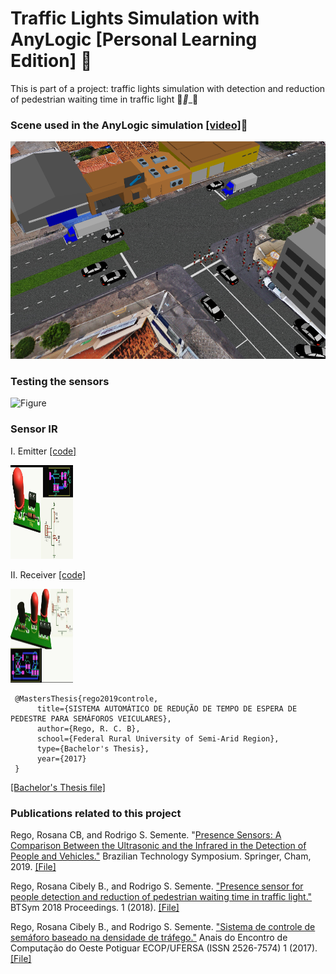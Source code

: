 # Traffic Lights Simulation with AnyLogic [Personal Learning Edition]  🚥

This is part of a project: traffic lights simulation with detection and reduction of pedestrian waiting time in traffic light 🚦___🚶____🚗


### Scene used in the AnyLogic simulation [[video]](https://www.youtube.com/watch?v=acUIbqaz8h4)🛑


![Figure](https://github.com/roscibely/traffic-lights-simulation/blob/master/images/view3d.png)

### Testing the sensors 

![Figure](https://github.com/roscibely/traffic-lights-simulation/blob/master/images/sensor-test.gif)


### Sensor IR

I. Emitter [[code]](https://github.com/roscibely/traffic-lights-simulation/blob/master/test-sensors/sensor-ir/sensor-ir.ino)

<img src="https://github.com/roscibely/traffic-lights-simulation/blob/master/images/infra1.jpeg" width="100" height="150">
    
II. Receiver [[code]](https://github.com/roscibely/traffic-lights-simulation/blob/master/test-sensors/sensor-ir/sensor-ir.ino)
    
<img src="https://github.com/roscibely/traffic-lights-simulation/blob/master/images/infra2.jpeg" width="100" height="150">
 
     @MastersThesis{rego2019controle,
          title={SISTEMA AUTOMÁTICO DE REDUÇÃO DE TEMPO DE ESPERA DE PEDESTRE PARA SEMÁFOROS VEICULARES},
          author={Rego, R. C. B},
          school={Federal Rural University of Semi-Arid Region},
          type={Bachelor's Thesis},
          year={2017}
     }
     
 [[Bachelor's Thesis file]](https://engcomputacaopaudosferros.ufersa.edu.br/wp-content/uploads/sites/87/2018/06/tcc_cibely.pdf)
 
### Publications related to this project

Rego, Rosana CB, and Rodrigo S. Semente. "[Presence Sensors: A Comparison Between the Ultrasonic and the Infrared in the Detection of People and Vehicles."](https://doi.org/10.1007/978-3-030-57548-9_54) Brazilian Technology Symposium. Springer, Cham, 2019. [[File]](https://raw.githubusercontent.com/roscibely/traffic-lights-simulation/master/papers/Rego-Semente2021_Chapter_PresenceSensorsAComparisonBetw.pdf)

Rego, Rosana Cibely B., and Rodrigo S. Semente. ["Presence sensor for people detection and reduction of pedestrian waiting time in traffic light."](https://www.lcv.fee.unicamp.br/images/BTSym18/Papers/030.pdf) BTSym 2018 Proceedings. 1 (2018). [[File]](https://raw.githubusercontent.com/roscibely/traffic-lights-simulation/master/papers/030.pdf)

Rego, Rosana Cibely B., and Rodrigo S. Semente. ["Sistema de controle de semáforo baseado na densidade de tráfego."](https://periodicos.ufersa.edu.br/index.php/ecop/article/view/7073) Anais do Encontro de Computação do Oeste Potiguar ECOP/UFERSA (ISSN 2526-7574) 1 (2017). [[File]](https://raw.githubusercontent.com/roscibely/traffic-lights-simulation/master/papers/7073-Texto%20do%20artigo-33782-2-10-20180903.pdf)
